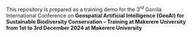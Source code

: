 This repository is prepared as a training demo for the $3^{rd}$ Gorrila International Conference on **Geospatial Artificial Intelligence (GeoAI) for Sustainable Biodiversity Conservation – Training at Makerere University from 1st to 3rd December 2024 at Makerere University**


